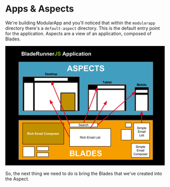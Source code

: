 # Apps & Aspects

We're building ModularApp and you'll noticed that within the `modularapp` directory
there's a `default-aspect` directory. This is the default entry point for the
application. Aspects are a view of an application, composed of Blades.

![BladeRunnerJS Aspects example](/img/apps-aspects.png)

So, the next thing we need to do is bring the Blades that we've created into the
Aspect.
